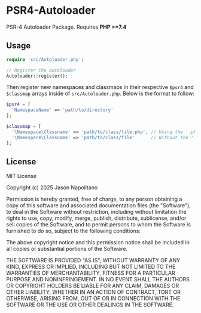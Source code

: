 # PSR4-Autoloader
PSR-4 Autoloader Package. Requires **PHP >=7.4**

## Usage
```php
require 'src/Autoloader.php';

// Register the autoloader
Autoloader::register();
```

Then register new namespaces and classmaps in their respective `$psr4` and `$classmap` arrays inside of `src/Autoloader.php`. Below is the format to follow:

```php
$psr4 = [
  'NamespaceName' => 'path/to/directory'
];

$classmap = [
  '\Namespace\Classname' => 'path/to/class/file.php', // Using the '.php` extension
  '\Namespace\Classname' => 'path/to/class/file'      // Without the '.php` extension
];
```

## License
MIT License

Copyright (c) 2025 Jason Napolitano

Permission is hereby granted, free of charge, to any person obtaining a copy
of this software and associated documentation files (the "Software"), to deal
in the Software without restriction, including without limitation the rights
to use, copy, modify, merge, publish, distribute, sublicense, and/or sell
copies of the Software, and to permit persons to whom the Software is
furnished to do so, subject to the following conditions:

The above copyright notice and this permission notice shall be included in all
copies or substantial portions of the Software.

THE SOFTWARE IS PROVIDED "AS IS", WITHOUT WARRANTY OF ANY KIND, EXPRESS OR
IMPLIED, INCLUDING BUT NOT LIMITED TO THE WARRANTIES OF MERCHANTABILITY,
FITNESS FOR A PARTICULAR PURPOSE AND NONINFRINGEMENT. IN NO EVENT SHALL THE
AUTHORS OR COPYRIGHT HOLDERS BE LIABLE FOR ANY CLAIM, DAMAGES OR OTHER
LIABILITY, WHETHER IN AN ACTION OF CONTRACT, TORT OR OTHERWISE, ARISING FROM,
OUT OF OR IN CONNECTION WITH THE SOFTWARE OR THE USE OR OTHER DEALINGS IN THE
SOFTWARE.
